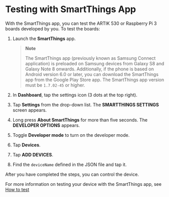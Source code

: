 # Testing with SmartThings App

With the SmartThings app, you can test the ARTIK 530 or Raspberry Pi 3 boards developed by you. To test the boards:

1.  Launch the **SmartThings** app.

    > **Note**
    >
    >  The SmartThings app (previously known as Samsung Connect application) is preloaded on Samsung devices from Galaxy S8 and Galaxy Note 8 onwards. Additionally, if the phone is based on Android version 6.0 or later, you can download the SmartThings app from the Google Play Store app. The SmartThings app version must be `1.7.02-45` or higher.

2.  In **Dashboard**, tap the settings icon (3 dots at the top right).
3.  Tap **Settings** from the drop-down list. The **SMARTTHINGS SETTINGS** screen appears.
4.  Long press **About SmartThings** for more than five seconds. The **DEVELOPER OPTIONS** appears.
5.  Toggle **Developer mode** to turn on the developer mode.
6.  Tap **Devices**.
7.  Tap **ADD DEVICES**.
8.  Find the `deviceName` defined in the JSON file and tap it.

After you have completed the steps, you can control the device.

For more information on testing your device with the SmartThings app, see [How to test](https://smartthings.developer.samsung.com/docs/guides/testing/how-to-test.html)
